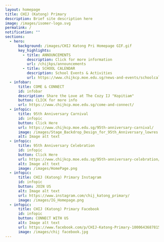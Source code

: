 ```yaml
---
layout: homepage
title: CHIJ (Katong) Primary
description: Brief site description here
image: /images/isomer-logo.svg
permalink: /
notification: ""
sections:
  - hero:
      background: /images/CHIJ Katong Pri Homepage GIF.gif
      key_highlights:
        - title: ANNOUNCEMENTS
          description: Click for more information
          url: /chijkps/announcements
        - title: SCHOOL CALENDAR
          description: School Events & Activities
          url: https://www.chijkcp.moe.edu.sg/news-and-events/schoolcalendar/
  - infobar:
      title: COME & CONNECT
      id: infobar
      description: Share the Love at The Cozy IJ "Kopitiam"
      button: CLICK for more info
      url: https://www.chijkcp.moe.edu.sg/come-and-connect/
  - infopic:
      title: 95th Anniversary Carnival
      id: infopic
      button: Click Here
      url: https://www.chijkcp.moe.edu.sg/95th-anniversary-carnival/
      image: /images/Stage_Backdrop_Design_for_95th_Anniversary_lowres.png
      alt: Image alt text
  - infopic:
      title: 95th Anniversary Celebration
      id: infopic
      button: Click Here
      url: https://www.chijkcp.moe.edu.sg/95th-anniversary-celebration/
      alt: Image alt text
      image: /images/HomePage.png
  - infopic:
      title: CHIJ (Katong) Primary Instagram
      id: infopic
      button: JOIN US
      alt: Image alt text
      url: https://www.instagram.com/chij_katong_primary/
      image: /images/IG_Homepage.png
  - infopic:
      title: CHIJ (Katong) Primary Facebook
      id: infopic
      button: CONNECT WITH US
      alt: Image alt text
      url: https://www.facebook.com/p/CHIJ-Katong-Primary-100064368781577/
      image: /images/chij facebook.jpg
---
```

